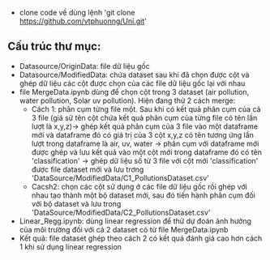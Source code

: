 - clone code về dùng lệnh 'git clone https://github.com/vtphuonng/Uni.git'
## Cấu trúc thư mục:
- Datasource/OriginData: file dữ liệu gốc
- Datasource/ModifiedData: chứa dataset sau khi đã chọn được cột và ghép dữ liệu các cột được chọn của các file dữ liệu gốc lại với nhau
- file MergeData.ipynb dùng để chọn cột trong 3 dataset (air pollution, water pollution, Solar uv pollution). Hiện đang thử 2 cách merge:
    - Cách 1: phân cụm từng file một. Sau khi có kết quả phân cụm của cả 3 file (giả sử tên cột chứa kết quả phân cụm của từng file có tên lần lượt là x,y,z)-> ghép kết quả phân cụm của 3 file vào một dataframe mới và dataframe đó có giá trị của 3 cột x,y,z có tên tương ứng lần lượt trong dataframe là air, uv, water -> phân cụm với dataframe mới được ghép và lưu kết quả vào một cột mới trong dataframe đó có tên 'classification' -> ghép dữ liệu số từ 3 file với cột mới 'classification' được file dataset mới và lưu trơng 'DataSource/ModifiedData/C1_PollutionsDataset.csv'
    - Cacsh2: chọn các cột sử dụng ở các file dữ liệu gốc rồi ghép với nhau tạo thành một bộ dataset mới, sau đó tiến hành phân cụm đối với bộ dataset và lưu trong 'DataSource/ModifiedData/C2_PollutionsDataset.csv'
- Linear_Regg.ipynb: dùng linear regression để thử dự đoán ảnh hưởng của môi trường đối với cả 2 dataset có từ file MergeData.ipynb
- Kết quả: file dataset ghép theo cách 2 có kết quả đánh giá cao hơn cách 1 khi sử dụng linear regression